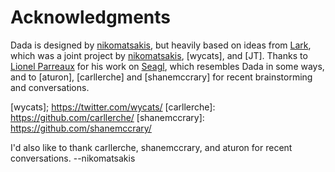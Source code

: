 # Acknowledgments

Dada is designed by [nikomatsakis], but heavily based on ideas from [Lark], which was a joint project by [nikomatsakis], [wycats], and [JT]. Thanks to [Lionel Parreaux] for his work on [Seagl], which resembles Dada in some ways, and to [aturon], [carllerche] and [shanemccrary] for recent brainstorming and conversations.

[Lionel Parreaux]: https://twitter.com/lparreaux?lang=en
[Seagl]: https://www.dropbox.com/s/be1u4xp1t2h0uxa/Seagl_Report.pdf
[nikomatsakis]: https://github.com/nikomatsakis/
[nikomatsakis]: https://github.com/aturon/
[jntrnr]: https://twitter.com/jntrnr/
[wycats]; https://twitter.com/wycats/
[carllerche]: https://github.com/carllerche/
[shanemccrary]: https://github.com/shanemccrary/

I'd also like to thank carllerche, shanemccrary, and aturon for recent conversations. --nikomatsakis

[Lark]: https://github.com/lark-exploration/lark

